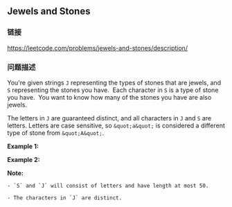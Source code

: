 ## Jewels and Stones  
### 链接  
https://leetcode.com/problems/jewels-and-stones/description/  
### 问题描述
You&#39;re given strings `J` representing the types of stones that are jewels, and `S` representing the stones you have.&nbsp; Each character in `S` is a type of stone you have.&nbsp; You want to know how many of the stones you have are also jewels.

The letters in `J` are guaranteed distinct, and all characters in `J` and `S` are letters. Letters are case sensitive, so `&quot;a&quot;` is considered a different type of stone from `&quot;A&quot;`.

**Example 1:**

**Example 2:**

**Note:**

	- `S` and `J` will consist of letters and have length at most 50.
	- The characters in `J` are distinct.
